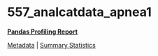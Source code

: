 # 557_analcatdata_apnea1

[**Pandas Profiling Report**](https://epistasislab.github.io/penn-ml-benchmarks/profile/557_analcatdata_apnea1.html)

[Metadata](metadata.yaml) | [Summary Statistics](summary_stats.tsv)

